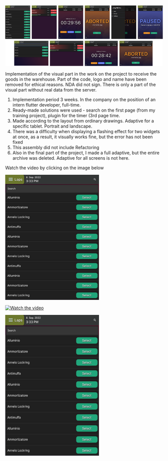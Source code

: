 ![Optional Text](/assets/images/readme.png)

Implementation of the visual part in the work on the project to receive the goods in the warehouse. Part of the code, logo and name have been removed for ethical reasons. NDA did not sign. There is only a part of the visual part without real data from the server.

1) Implementation period 3 weeks. In the company on the position of an intern flutter developer, full-time.
2) Ready-made solutions were used - search on the first page (from my training project), plugin for the timer (3rd page time.
3) Made according to the layout from ordinary drawings. Adaptive for a specific tablet. Portrait and landscape.
4) There was a difficulty when displaying a flashing effect for two widgets at once, as a result, it visually works fine, but the error has not been fixed
4) This assembly did not include Refactoring
5) Also in the final part of the project, I made a full adaptive, but the entire archive was deleted. Adaptive for all screens is not here.

Watch the video by clicking on the image below



[<img alt="alt_text" width="300px" src="/assets/images/screen_1.png" />](https://youtube.com/shorts/0yrAIc6i8g4)

[![Watch the video](
<img src="/assets/images/screen_1.png" width="300" height="450">)](https://youtube.com/shorts/0yrAIc6i8g4)

<img src="/assets/images/screen_1.png" width="300" height="450">







